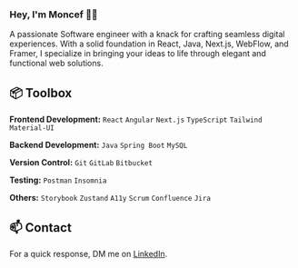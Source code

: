 ### Hey, I'm Moncef 👋🏽  

A passionate Software engineer with a knack for crafting seamless digital experiences. With a solid foundation in React, Java, Next.js, WebFlow, and Framer, I specialize in bringing your ideas to life through elegant and functional web solutions. 
 
## 📦 Toolbox

**Frontend Development:** `React` `Angular` `Next.js` `TypeScript` `Tailwind` `Material-UI`

**Backend Development:** `Java` `Spring Boot` `MySQL` 
 
**Version Control:** `Git` `GitLab` `Bitbucket`

**Testing:** `Postman` `Insomnia`

**Others:** `Storybook` `Zustand` `A11y` `Scrum` `Confluence` `Jira`

## 📫 Contact

For a quick response, DM me on [LinkedIn](https://www.linkedin.com/in/moncef-arajdal/).

<!--
**moncefarajdal/moncefarajdal** is a ✨ _special_ ✨ repository because its `README.md` (this file) appears on your GitHub profile.

Here are some ideas to get you started:

- 🔭 I’m currently working on ...
- 🌱 I’m currently learning ...
- 👯 I’m looking to collaborate on ...
- 🤔 I’m looking for help with ...
- 💬 Ask me about ...
- 📫 How to reach me: ...
- 😄 Pronouns: ...
- ⚡ Fun fact: ...
-->
